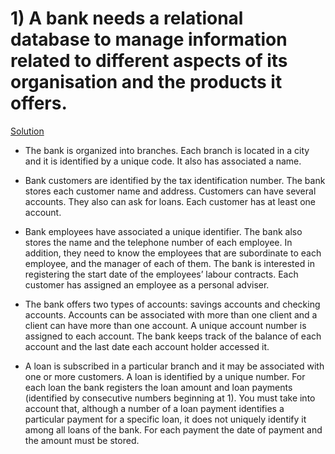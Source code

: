 # 1) A bank needs a relational database to manage information related to different aspects of its organisation and the products it offers.
[Solution](SOLVED.md)

 * The bank is organized into branches. Each branch is located in a city and it is identified by a unique code. It also has associated a name.

 * Bank customers are identified by the tax identification number. The bank stores each customer name and address. Customers can have several accounts. They also can ask for loans. Each customer has at least one account.

 * Bank employees have associated a unique identifier. The bank also stores the name and the telephone number of each employee. In addition, they need to know the employees that are subordinate to each employee, and the manager of each of them. The bank is interested in registering the start date of the employees’ labour contracts. Each customer has assigned an employee as a personal adviser.

 * The bank offers two types of accounts: savings accounts and checking accounts. Accounts can be associated with more than one client and a client can have more than one account. A unique account number is assigned to each account. The bank keeps track of the balance of each account and the last date each account holder accessed it.

 * A loan is subscribed in a particular branch and it may be associated with one or more customers. A loan is identified by a unique number. For each loan the bank registers the loan amount and loan payments (identified by consecutive numbers beginning at 1). You must take into account that, although a number of a loan payment identifies a particular payment for a specific loan, it does not uniquely identify it among all loans of the bank. For each payment the date of payment and the amount must be stored.

